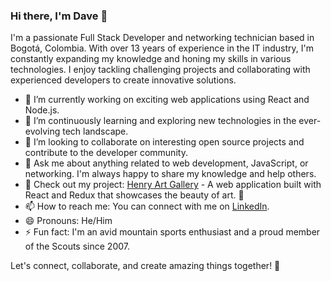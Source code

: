 ### Hi there, I'm Dave 👋

<!--
**Davidongo93/Davidongo93** is a ✨ _special_ ✨ repository because its `README.md` (this file) appears on your GitHub profile.
-->

I'm a passionate Full Stack Developer and networking technician based in Bogotá, Colombia. With over 13 years of experience in the IT industry, I'm constantly expanding my knowledge and honing my skills in various technologies. I enjoy tackling challenging projects and collaborating with experienced developers to create innovative solutions.

- 🔭 I’m currently working on exciting web applications using React and Node.js.
- 🌱 I’m continuously learning and exploring new technologies in the ever-evolving tech landscape.
- 👯 I’m looking to collaborate on interesting open source projects and contribute to the developer community.
- 💬 Ask me about anything related to web development, JavaScript, or networking. I'm always happy to share my knowledge and help others.
- 🌟 Check out my project: [Henry Art Gallery](https://pf-arts-client.vercel.app/) - A web application built with React and Redux that showcases the beauty of art. 🎨
- 📫 How to reach me: You can connect with me on [LinkedIn](https://linkedin.com/in/davidongo93).
- 😄 Pronouns: He/Him
- ⚡ Fun fact: I'm an avid mountain sports enthusiast and a proud member of the Scouts since 2007.

Let's connect, collaborate, and create amazing things together! 🚀
